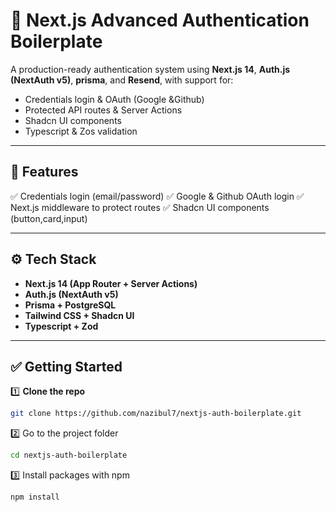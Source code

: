 # 🔐 Next.js Advanced Authentication Boilerplate

A production-ready authentication system using **Next.js 14**, **Auth.js (NextAuth v5)**, **prisma**, and **Resend**, with support for:

- Credentials login & OAuth (Google &Github)
- Protected API routes & Server Actions
- Shadcn UI components
- Typescript & Zos validation

---

## 🚀 Features

✅ Credentials login (email/password)
✅ Google & Github OAuth login
✅ Next.js middleware to protect routes
✅ Shadcn UI components (button,card,input)

---

## ⚙️ Tech Stack

- **Next.js 14 (App Router + Server Actions)**
- **Auth.js (NextAuth v5)**
- **Prisma + PostgreSQL**
- **Tailwind CSS + Shadcn UI**
- **Typescript + Zod**

---


## ✅ Getting Started

1️⃣ **Clone the repo**

```bash
git clone https://github.com/nazibul7/nextjs-auth-boilerplate.git
```

2️⃣ Go to the project folder
```bash
cd nextjs-auth-boilerplate
```
3️⃣ Install packages with npm
```bash
npm install
```

